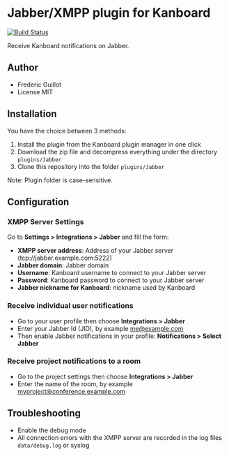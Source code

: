 Jabber/XMPP plugin for Kanboard
===============================

[![Build Status](https://travis-ci.org/kanboard/plugin-jabber.svg?branch=master)](https://travis-ci.org/kanboard/plugin-jabber)

Receive Kanboard notifications on Jabber.

Author
------

- Frederic Guillot
- License MIT

Installation
------------

You have the choice between 3 methods:

1. Install the plugin from the Kanboard plugin manager in one click
2. Download the zip file and decompress everything under the directory `plugins/Jabber`
3. Clone this repository into the folder `plugins/Jabber`

Note: Plugin folder is case-sensitive.

Configuration
-------------

### XMPP Server Settings

Go to **Settings > Integrations > Jabber** and fill the form:

- **XMPP server address**: Address of your Jabber server (tcp://jabber.example.com:5222)
- **Jabber domain**: Jabber domain
- **Username**: Kanboard username to connect to your Jabber server
- **Password**: Kanboard password to connect to your Jabber server
- **Jabber nickname for Kanboard**: nickname used by Kanboard

### Receive individual user notifications

- Go to your user profile then choose **Integrations > Jabber**
- Enter your Jabber Id (JID), by example me@example.com
- Then enable Jabber notifications in your profile: **Notifications > Select Jabber**

### Receive project notifications to a room

- Go to the project settings then choose **Integrations > Jabber**
- Enter the name of the room, by example myproject@conference.example.com

## Troubleshooting

- Enable the debug mode
- All connection errors with the XMPP server are recorded in the log files `data/debug.log` or syslog
